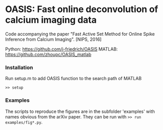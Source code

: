 # OASIS: Fast online deconvolution of calcium imaging data

Code accompanying the paper "Fast Active Set Method for Online Spike Inference from Calcium Imaging". [NIPS, 2016]

Python: https://github.com/j-friedrich/OASIS
MATLAB: https://github.com/zhoupc/OASIS_matlab

### Installation
Run setup.m to add OASIS function to the search path of MATLAB

`>> setup`

### Examples
The scripts to reproduce the figures are in the subfolder 'examples' with names obvious from the arXiv paper. 
They can be run with 
`>> run examples/fig*.py`. 
